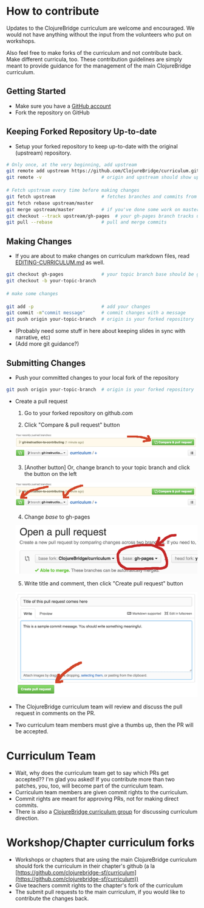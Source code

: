 # How to contribute

Updates to the ClojureBridge curriculum are welcome and encouraged. We would not have anything without the input from the volunteers who put on workshops.

Also feel free to make forks of the curriculum and not contribute back. Make different curricula, too. These contribution guidelines are simply meant to provide guidance for the management of the main ClojureBridge curriculum.


## Getting Started
* Make sure you have a [GitHub account](https://github.com/signup/free)
* Fork the repository on GitHub

## Keeping Forked Repository Up-to-date
* Setup your forked repository to keep up-to-date with the original
  (upstream) repository.

```bash
# Only once, at the very beginning, add upstream
git remote add upstream https://github.com/ClojureBridge/curriculum.git
git remote -v                      # origin and upstream should show up

# Fetch upstream every time before making changes
git fetch upstream                 # fetches branches and commits from upstream
git fetch rebase upstream/master
git merge upstream/master          # if you've done some work on master
git checkout --track upstream/gh-pages  # your gh-pages branch tracks upstream
git pull --rebase                  # pull and merge commits
```

## Making Changes
* If you are about to make changes on curriculum markdown files,
  read [EDITING-CURRICULUM.md](EDITING-CURRICULUM.md) as well.

```bash
git checkout gh-pages              # your topic branch base should be gh-pages
git checkout -b your-topic-branch

# make some changes

git add -p                         # add your changes
git commit -m"commit message"      # commit changes with a message
git push origin your-topic-branch  # origin is your forked repository
```

* (Probably need some stuff in here about keeping slides in sync with narrative, etc)
* (Add more git guidance?)

## Submitting Changes
* Push your committed changes to your local fork of the repository

```bash
git push origin your-topic-branch  # origin is your forked repository
```

* Create a pull request

    1. Go to your forked repository on github.com

    2. Click "Compare & pull request" button

    ![click compare & pull request button](img/compare-and-pull-request-button-1.png)

    3. [Another button] Or, change branch to your topic branch and click the
    button on the left

    ![another button to make pull request](img/compare-and-pull-request-button-2.png)

    4. Change _base_ to gh-pages

    ![change base](img/open-a-pull-request.png)

    5. Write title and comment, then click "Create pull request"
    button

    ![create pull request](img/create-pull-request.png)


* The ClojureBridge curriculum team will review and discuss the pull
  request in comments on the PR.
* Two curriculum team members must give a thumbs up, then the PR will be accepted.


# Curriculum Team
* Wait, why does the curriculum team get to say which PRs get accepted?? I'm glad you asked! If you contribute more than two patches, you, too, will become part of the curriculum team. 
* Curriculum team members are given commit rights to the curriculum.
* Commit rights are meant for approving PRs, not for making direct commits.
* There is also a [ClojureBridge curriculum group](https://groups.google.com/forum/#!forum/clojurebridge-curriculum) for discussing curriculum direction. 


# Workshop/Chapter curriculum forks
* Workshops or chapters that are using the main ClojureBridge curriculum should fork the curriculum in their chapter's github (a la [https://github.com/clojurebridge-sf/curriculum](https://github.com/clojurebridge-sf/curriculum))
* Give teachers commit rights to the chapter's fork of the curriculum
* The submit pull requests to the main curriculum, if you would like to contribute the changes back.
